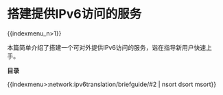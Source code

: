 # 搭建提供IPv6访问的服务

{{indexmenu_n>1}}

本篇简单介绍了搭建一个可对外提供IPv6访问的服务，诣在指导新用户快速上手。

**目录**

{{indexmenu>:network:ipv6translation/briefguide/#2 | nsort dsort msort}}
